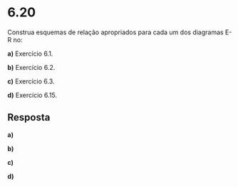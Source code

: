 # 6.20

Construa esquemas de relação apropriados para cada um dos diagramas E-R no:

**a)** Exercício 6.1.

**b)** Exercício 6.2.

**c)** Exercício 6.3.

**d)** Exercício 6.15.

## Resposta

**a)**

**b)**

**c)**

**d)**